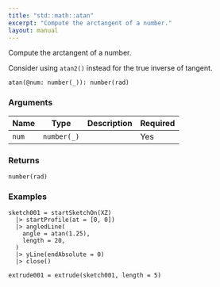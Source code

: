 ```yaml
---
title: "std::math::atan"
excerpt: "Compute the arctangent of a number."
layout: manual
---
```


Compute the arctangent of a number.

Consider using `atan2()` instead for the true inverse of tangent.

```kcl
atan(@num: number(_)): number(rad)
```


### Arguments

| Name | Type | Description | Required |
|----------|------|-------------|----------|
| `num` | `number(_)` |  | Yes |

### Returns

`number(rad)`


### Examples

```kcl
sketch001 = startSketchOn(XZ)
  |> startProfile(at = [0, 0])
  |> angledLine(
    angle = atan(1.25),
    length = 20,
  )
  |> yLine(endAbsolute = 0)
  |> close()

extrude001 = extrude(sketch001, length = 5)
```



